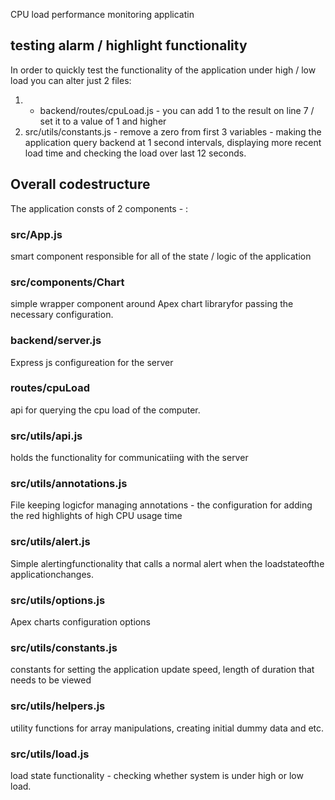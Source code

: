 CPU load performance monitoring applicatin

## testing alarm / highlight functionality

In order to quickly test the functionality of the application under high / low load you can alter just 2 files:

1. - backend/routes/cpuLoad.js - you can add 1 to the result on line 7 / set it to a value of 1 and higher
2. src/utils/constants.js - remove a zero from first 3 variables - making the application query backend at 1 second intervals, displaying more recent load time and checking the load over last 12 seconds.

## Overall codestructure

The application consts of 2 components - :

### src/App.js

smart component responsible for all of the state / logic of the application

### src/components/Chart

simple wrapper component around Apex chart libraryfor passing the necessary configuration.

### backend/server.js

Express js configureation for the server

### routes/cpuLoad

api for querying the cpu load of the computer.

### src/utils/api.js

holds the functionality for communicatiing with the server

### src/utils/annotations.js

File keeping logicfor managing annotations - the configuration for adding the red highlights of high CPU usage time

### src/utils/alert.js

Simple alertingfunctionality that calls a normal alert when the loadstateofthe applicationchanges.

### src/utils/options.js

Apex charts configuration options

### src/utils/constants.js

constants for setting the application update speed, length of duration that needs to be viewed

### src/utils/helpers.js

utility functions for array manipulations, creating initial dummy data and etc.

### src/utils/load.js

load state functionality - checking whether system is under high or low load.
